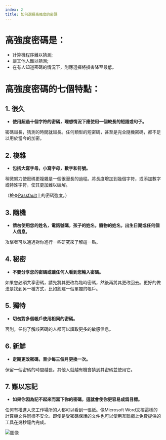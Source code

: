 ```yaml
---
index: 2
title: 如何選擇高強度的密碼
---
```

# 高強度密碼是：

*   計算機程序難以猜測;
*   讓其他人難以猜測;
*   在有人知道密碼的情況下，則應選擇將損害降至最低。

# 高強度密碼的七個特點：

## 1. 很久

* **使用超過十個字符的密碼，理想情況下應使用一個較長的短語或句子。**

密碼越長，猜測的時間就越長。任何類型的短密碼，甚至是完全隨機密碼，都不足以用於當今的加密。

## 2. 複雜

*   **包括大寫字母，小寫字母，數字和符號。**

稍微努力使密碼更複雜是一個很漫長的過程。將長度增加到幾個字符，或添加數字或特殊字符，使其更加難以破解。

（檢查[Passfault](http://www.passfault.com/)上的密碼強度。）

## 3. 隨機

*   **請勿使用您的姓名，電話號碼，孩子的姓名，寵物的姓名，出生日期或任何個人信息。**

攻擊者可以通過對你進行一些研究來了解這一點。

## 4. 秘密

*   **不要分享您的密碼或讓任何人看到您輸入密碼。**

如果您必須共享密碼，請先將其更改為臨時密碼，然後再將其更改回去。更好的做法是找到另一種方式，比如創建一個單獨的帳戶。

## 5. 獨特

*   **切勿對多個帳戶使用相同的密碼。**

否則，任何了解該密碼的人都可以讀取更多的敏感信息。

## 6. 新鮮

*   **定期更改密碼，至少每三個月更換一次。**

保留一個密碼的時間越長，其他人就越有機會猜到其密碼並使用它。

## 7. 難以忘記

*   **如果你因為記不起來而寫下你的密碼，這就會使你更容易成爲目標。**

任何有權進入您工作場所的人都可以看到一張紙。像Microsoft Word文檔這樣的計算機文件同樣不安全。即使是受密碼保護的文件也可以使用互聯網上免費提供的工具在幾秒鐘內完成。

![圖像](password2.png)
